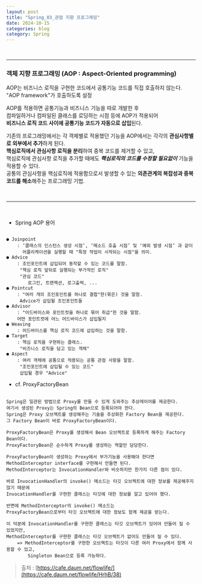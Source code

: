 ```yaml
---
layout: post
title: "Spring_03_관점 지향 프로그래밍"
date: 2024-10-15
categories: blog
category: Spring
---
```


<br>

---

### 객체 지향 프로그래밍 (AOP : Aspect-Oriented programming)

AOP는 비즈니스 로직을 구현한 코드에서 공통기능 코드를 직접 호출하지 않는다. <br>
    "AOP framework"가 호출하도록 설정 <br>

AOP를 적용하면 공통기능과 비즈니스 기능을 따로 개발한 후 <br>
컴파일하거나 컴파일된 클래스를 로딩하는 시점 등에 AOP가 적용되어 <br>
**비즈니스 로직 코드 사이에 공통기능 코드가 자동으로 삽입**된다. <br>

기존의 프로그래밍에서는 각 객체별로 적용했던 기능을 AOP에서는 각각의 **관심사항별로 외부에서 추가**하게 된다. <br>
    **핵심로직에서 관심사항 로직을 분리**하여 중복 코드를 제거할 수 있고, <br>
    핵심로직에 관심사항 로직을 추가할 때에도 ***핵심로직의 코드를 수정할 필요없이*** 기능을 적용할 수 있다. <br>
공통의 관심사항을 핵심로직에 적용함으로서 발생할 수 있는 **의존관계의 복잡성과 중복 코드를 해소**해주는 프로그래밍 기법. <br>

<br>
<hr>
<br>

- Spring AOP 용어

<pre><code>
● Joinpoint
    : ‘클래스의 인스턴스 생성 시점’, ‘메소드 호출 시점’ 및 ‘예외 발생 시점’ 과 같이 
      어플리케이션을 실행할 때 "특정 작업이 시작되는 시점"을 의미.
● Advice
    : 조인포인트에 삽입되어 동작할 수 있는 코드를 말함. 
     "핵심 로직 앞뒤로 실행되는 부가적인 로직"
     "관심 코드"
        로그인, 트랜젝션, 로그출력, ... 
● Pointcut
    : "여러 개의 조인포인트를 하나로 결합"한(묶은) 것을 말함.
     Advice가 삽입될 조인포인트들
● Advisor
    : "어드바이스와 포인트컷을 하나로 묶어 취급"한 것을 말함.
    어떤 포인트컷에 어느 어드바이스가 삽입될지
● Weaving
    : 어드바이스를 핵심 로직 코드에 삽입하는 것을 말함.
● Target
    : 핵심 로직을 구현하는 클래스.
     "비즈니스 로직을 담고 있는 객체"
● Aspect
    : 여러 객체에 공통으로 적용되는 공통 관점 사항을 말함.
     "조인포인트에 삽입될 수 있는 코드" 
     삽입될 경우 "Advice"
</code></pre>


- cf. ProxyFactoryBean
<pre><code>
Spring은 일관된 방법으로 Proxy를 만들 수 있게 도와주는 추상레이어를 제공한다. 
여기서 생성된 Proxy는 Spring의 Bean으로 등록되어야 한다.
Spring은 Proxy 오브젝트를 생성해주는 기술을 추상화한 Factory Bean을 제공한다. 
그 Factory Bean이 바로 ProxyFactoryBean이다. 

ProxyFactoryBean은 Proxy를 생성해서 Bean 오브젝트로 등록하게 해주는 Factory Bean이다. 
ProxyFactoryBean은 순수하게 Proxy를 생성하는 역할만 담당한다. 

ProxyFactoryBean이 생성하는 Proxy에서 부가기능을 사용해야 한다면 
MethodInterceptor interface를 구현해서 만들면 된다. 
MethodInterceptor는 InvocationHandler와 비슷하지만 한가지 다른 점이 있다.

바로 InvocationHandler의 invoke() 메소드는 타깃 오브젝트에 대한 정보를 제공해주지 않기 때문에 
InvocationHandler를 구현한 클래스는 타깃에 대한 정보를 알고 있어야 했다.

반면에 MethodInterceptor의 invoke() 메소드는 
ProxyFactoryBean으로부터 타깃 오브젝트에 대한 정보도 함께 제공을 받는다. 

이 덕분에 InvocationHandler를 구현한 클래스는 타깃 오브젝트가 있어야 만들어 질 수 있었지만, 
MethodInterceptor를 구현한 클래스는 타깃 오브젝트가 없어도 만들어 질 수 있다.
    => MethodInterceptor를 구현한 오브젝트는 타깃이 다른 여러 Proxy에서 함께 사용할 수 있고, 
        Singleton Bean으로 등록 가능하다.
</code></pre>
> 출처 : [https://cafe.daum.net/flowlife/](https://cafe.daum.net/flowlife/HrhB/38)

